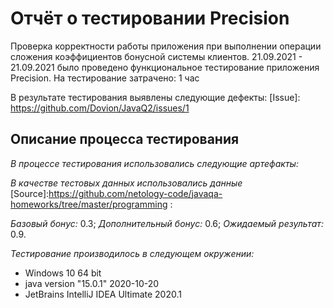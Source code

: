 Отчёт о тестировании Precision
========================
Проверка корректности работы приложения при выполнении операции сложения коэффициентов бонусной системы клиентов.
21.09.2021 - 21.09.2021 было проведено функциональное тестирование приложения Precision.
На тестирование затрачено: 1 час

В результате тестирования выявлены следующие дефекты:
[Issue]: https://github.com/Dovion/JavaQ2/issues/1

Описание процесса тестирования
-------------------------
*В процессе тестирования использовались следующие артефакты:*

[Test case for Precision]: https://docs.google.com/spreadsheets/d/1092amcklnUKE_B9j1bj_DIjNvznfn7t3PM6z-Ll6f08/edit?usp=sharing


*В качестве тестовых данных использовались данные* [Source]:https://github.com/netology-code/javaqa-homeworks/tree/master/programming :

*Базовый бонус:* 0.3; *Дополнительный бонус:* 0.6; *Ожидаемый результат:* 0.9.

_Тестирование производилось в следующем окружении:_

* Windows 10 64 bit
* java version "15.0.1" 2020-10-20
* JetBrains IntelliJ IDEA Ultimate 2020.1
